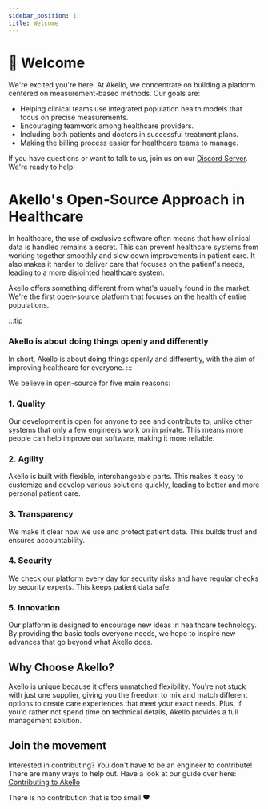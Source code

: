 ```yaml
---
sidebar_position: 1
title: Welcome
---
```

# 🙏 Welcome

We're excited you're here! At Akello, we concentrate on building a platform centered on measurement-based methods. Our goals are:

- Helping clinical teams use integrated population health models that focus on precise measurements.
- Encouraging teamwork among healthcare providers.
- Including both patients and doctors in successful treatment plans.
- Making the billing process easier for healthcare teams to manage.

If you have questions or want to talk to us, join us on our [Discord Server](https://discord.gg/WSqNrWBKKw). We're ready to help!


# Akello's Open-Source Approach in Healthcare

In healthcare, the use of exclusive software often means that how clinical data is handled remains a secret. This can prevent healthcare systems from working together smoothly and slow down improvements in patient care. It also makes it harder to deliver care that focuses on the patient's needs, leading to a more disjointed healthcare system.

Akello offers something different from what's usually found in the market. We're the first open-source platform that focuses on the health of entire populations.

:::tip
### Akello is about doing things openly and differently
In short, Akello is about doing things openly and differently, with the aim of improving healthcare for everyone.
:::


We believe in open-source for five main reasons:

### 1. Quality
Our development is open for anyone to see and contribute to, unlike other systems that only a few engineers work on in private. This means more people can help improve our software, making it more reliable.

### 2. Agility
Akello is built with flexible, interchangeable parts. This makes it easy to customize and develop various solutions quickly, leading to better and more personal patient care.

### 3. Transparency
We make it clear how we use and protect patient data. This builds trust and ensures accountability.

### 4. Security
We check our platform every day for security risks and have regular checks by security experts. This keeps patient data safe.

### 5. Innovation
Our platform is designed to encourage new ideas in healthcare technology. By providing the basic tools everyone needs, we hope to inspire new advances that go beyond what Akello does.


## Why Choose Akello?

Akello is unique because it offers unmatched flexibility. You're not stuck with just one supplier, giving you the freedom to mix and match different options to create care experiences that meet your exact needs. Plus, if you'd rather not spend time on technical details, Akello provides a full management solution.

## Join the movement

Interested in contributing? You don't have to be an engineer to contribute! There are many ways to help out. Have a look at our guide over here: [Contributing to Akello](/docs/developers/contributing/)

There is no contribution that is too small ❤️
